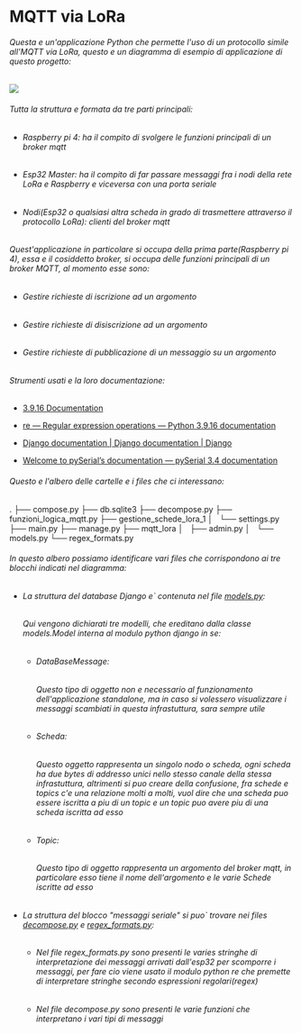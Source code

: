 # MQTT via LoRa

###### Questa e un'applicazione Python che permette l'uso di un protocollo simile all'MQTT via LoRa, questo e un diagramma di esempio di applicazione di questo progetto:

![](https://lh3.googleusercontent.com/5CI6gWBbk7qIJjPY_e6OluQtWEBhYAL518VgzD6JqNOsTEHCl1cap8uGMer4hBg3xz-DjbsWFMierUN-tOqOlfXV55JwAOAEZYUUjbdTiEDgCvZ5slOeNuL8FZ8mLSn-viCHXsmShjBA1V7lluxHCA2kJN4xMDQpv26nsnSxawqeXywMFsdOvT8acNhf8Dw41go6hwOhtDf9oBpEsRxNmnNb5Vt-_5Fawc3XDZ5RbzpMmK8zZCWhZCc0FWtmQJgP5cAFgZ4ppm-z_UxkBz_AZXbLXTJB-W2__IlNWgzhlpirsEbejSob4wO8czB7-YcQOzjNMTTKSc0ACtd1JSm7Ppq8Rb2ueajDuyhCRVUOYV92cIR4oTZQlUEZVJ5VAIjclFUFUwAAU09VuPApRaGJuE-RQCFh3tOTB-zlTse-w_2NmaJiExlIGFCiSzIOK01bLc_uBFakGk4-33kcZeVwKXTaLN828TYGSfHyxazkW1z7tiE1WTK0yEqIiBgVNN6g4cOf8N7QtvvnpasIFDn1whFbiCLCL-6q29Wh9R0AHSRgOzbPah9jz0oY0xUsa0OYAc2a4T9q7oQpZ5fDsEEnIZys45nsVm3n9ZVxFxX3pzW-qdfFc2IKSItHwuhKXbksMqSZPmqg4u2k55YULFCYGQowLEBUmVMIun9atHf6zAfzsJPdcUw3u6U7O94AFbPQlcr0iXuthdoN1pbkPIMICUDdXqM6G6G1H1rrFa5sudjTTVGyPjRftiatkT8Mb0SR6WmgyeFWV1bweB1NoaLWu0Rth2ZEvAUiAhI5KLYnhEAmoodBtm3IDZdbkuwdnFgkYaMasFxwWVnDXdjksxWwXMXgl2y6Tq9JjXLlWHQUhF1wkw3yrR0KepFbSYxow1ysDwc-NsIzrUbksWcJWv-9xWV8hqn-7x6wGv6DMs03pCeXb-4EFXHMxWWI7kJlJsiyxA1oX3a9v_rgoqzbaQ=w2492-h1878-s-no?authuser=0)

###### Tutta la struttura e formata da tre parti principali:

- ###### Raspberry pi 4: ha il compito di svolgere le funzioni principali di un broker mqtt

- ###### Esp32 Master: ha il compito di far passare messaggi fra i nodi della rete LoRa e Raspberry e viceversa con una porta seriale

- ###### Nodi(Esp32 o qualsiasi altra scheda in grado di trasmettere attraverso il protocollo LoRa): clienti del broker mqtt

###### Quest'applicazione in particolare si occupa della prima parte(Raspberry pi 4), essa e il cosiddetto broker, si occupa delle funzioni principali di un broker MQTT, al momento esse sono:

- ###### Gestire richieste di iscrizione ad un argomento

- ###### Gestire richieste di disiscrizione ad un argomento

- ###### Gestire richieste di pubblicazione di un messaggio su un argomento

###### Strumenti usati e la loro documentazione:

- [3.9.16 Documentation](https://docs.python.org/3.9/)

- [re — Regular expression operations &#8212; Python 3.9.16 documentation](https://docs.python.org/3.9/library/re.html)

- [Django documentation | Django documentation | Django](https://docs.djangoproject.com/en/4.2/)

- [Welcome to pySerial’s documentation &mdash; pySerial 3.4 documentation](https://pyserial.readthedocs.io/en/latest/)

###### Questo e l'albero delle cartelle e i files che ci interessano:

.
├── compose.py
├── db.sqlite3
├── decompose.py
├── funzioni_logica_mqtt.py
├── gestione_schede_lora_1
│   └── settings.py
├── main.py
├── manage.py
├── mqtt_lora
│   ├── admin.py
│   └── models.py
└── regex_formats.py

###### In questo albero possiamo identificare vari files che corrispondono ai tre blocchi indicati nel diagramma:

- ###### La struttura del database Django e` contenuta nel file [models.py](./mqtt_lora/models.py):
  
  ###### Qui vengono dichiarati tre modelli, che ereditano dalla classe models.Model interna al modulo python django in se:
  
  - ###### DataBaseMessage:
    
    ###### Questo tipo di oggetto non e necessario al funzionamento dell'applicazione standalone, ma in caso si volessero visualizzare i messaggi scambiati in questa infrastuttura, sara sempre utile
  
  - ###### Scheda:
    
    ###### Questo oggetto rappresenta un singolo nodo o scheda, ogni scheda ha due bytes di addresso unici nello stesso canale della stessa infrastuttura, altrimenti si puo creare della confusione, fra schede e topics c'e una relazione molti a molti, vuol dire che una scheda puo essere iscritta a piu di un topic e un topic puo avere piu di una scheda iscritta ad esso
  
  - ###### Topic:
    
    ###### Questo tipo di oggetto rappresenta un argomento del broker mqtt, in particolare esso tiene il nome dell'argomento e le varie Schede iscritte ad esso

- ###### La struttura del blocco "messaggi seriale" si puo` trovare nei files [decompose.py](./decompose.py) e [regex_formats.py](./regex_formats.py):
  
  - ###### Nel file regex_formats.py sono presenti le varies stringhe di interpretazione dei messaggi arrivati dall'esp32 per scomporre i messaggi, per fare cio viene usato il modulo python re che premette di interpretare stringhe secondo espressioni regolari(regex)
  
  - ###### Nel file decompose.py sono presenti le varie funzioni che interpretano i vari tipi di messaggi



